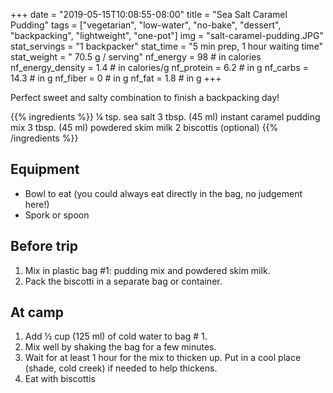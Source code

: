 +++
date = "2019-05-15T10:08:55-08:00"
title = "Sea Salt Caramel Pudding"
tags = ["vegetarian", "low-water", "no-bake", "dessert", "backpacking", "lightweight", "one-pot"]
img = "salt-caramel-pudding.JPG"
stat_servings = "1 backpacker"
stat_time = "5 min prep, 1 hour waiting time"
stat_weight = " 70.5 g / serving"
nf_energy = 98 # in calories
nf_energy_density = 1.4 # in calories/g
nf_protein = 6.2 # in g
nf_carbs = 14.3 # in g
nf_fiber = 0 # in g
nf_fat = 1.8 # in g
+++

Perfect sweet and salty combination to finish a backpacking day! 

{{% ingredients %}}
¼ tsp. sea salt
3 tbsp. (45 ml) instant caramel pudding mix
3 tbsp. (45 ml) powdered skim milk
2 biscottis (optional)
{{% /ingredients %}}

## Equipment
- Bowl to eat (you could always eat directly in the bag, no judgement here!)
- Spork or spoon
 
## Before trip
1. Mix in plastic bag #1: pudding mix and powdered skim milk.
1. Pack the biscotti in a separate bag or container.
 
## At camp
1. Add ½ cup (125 ml) of cold water to bag # 1. 
1. Mix well by shaking the bag for a few minutes. 
1. Wait for at least 1 hour for the mix to thicken up. Put in a cool place (shade, cold creek) if needed to help thickens.
1. Eat with biscottis


